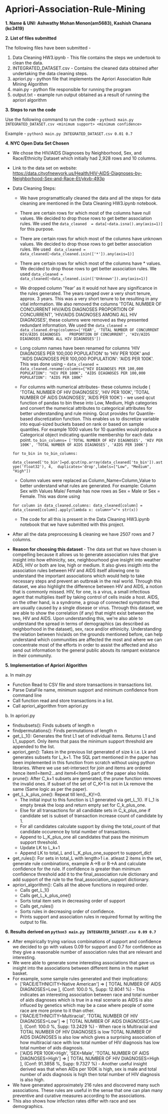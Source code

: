 # Apriori-Association-Rule-Mining
<b>1. Name & UNI: Ashwathy Mohan Menon(am5683), Kashish Chanana (kc3419) </b>

<b>2. List of files submitted </b>

The following files have been submitted -
1. Data Cleaning HW3.ipynb - This file contains the steps we undertook to clean the data.
2. INTEGRATED_DATASET.csv - Contains the cleaned data obtained after undertaking the data cleaning steps.
3. apriori.py - python file that implements the Apriori Association Rule Mining Algorithm
4. main.py - python file responsible for running the program
5. output.txt - example run output obtained as a result of running the apriori algorithm

<b>3. Steps to run the code </b>

Use the following command to run the code -
`python3 main.py INTEGRATED_DATASET.csv <minimum support> <minimum confidence>`

Example - `python3 main.py INTEGRATED_DATASET.csv 0.01 0.7`

<b>4. NYC Open Data Set Chosen </b>

  *  We chose the HIV/AIDS Diagnoses by Neighborhood, Sex, and Race/Ethnicity Dataset which initially had 2,928 rows and 10 columns.
  *  Link to the data set on website: https://data.cityofnewyork.us/Health/HIV-AIDS-Diagnoses-by-Neighborhood-Sex-and-Race-Et/ykvb-493p
  *  Data Cleaning Steps:
      *  We have programattically cleaned the data and all the steps for data cleaning are mentioned in the Data Cleaning HW3.ipynb notebook.
      
      *  There are certain rows for which most of the columns have null values. We decided to drop those rows to get better association rules. We used the  `data_cleaned  = data[~data.isna().any(axis=1)]` for this purpose.
      
      *  There are certain rows for which most of the columns have unknown values. We decided to drop those rows to get better association rules. We used ` data_cleaned = data_cleaned[~data_cleaned.isin(['*']).any(axis=1)]`
      
      *  There are certain rows for which most of the columns have * values. We decided to drop those rows to get better association rules. We used `data_cleaned = data_cleaned[~data_cleaned.isin(['Unknown']).any(axis=1)]`
      
      *  We dropped column 'Year' as it would not have any significance in the rules generated. The years ranged over a very short tenure, approx. 3 years. This was a very short tenure to be resulting in any vital information. We also removed the columns 'TOTAL NUMBER OF CONCURRENT HIV/AIDS DIAGNOSES	PROPORTION OF CONCURRENT',  'HIV/AIDS DIAGNOSES AMONG ALL HIV DIAGNOSES', these columns were removed  as they presented redundant information. We used the `data_cleaned = data_cleaned.drop(columns=['YEAR', 'TOTAL NUMBER OF CONCURRENT HIV/AIDS DIAGNOSES	PROPORTION OF CONCURRENT', 'HIV/AIDS DIAGNOSES AMONG ALL HIV DIAGNOSES'])`
      
      *  Long column names have been renamed for columns 'HIV DIAGNOSES PER 100,000 POPULATION' to  'HIV PER 100K' and ''AIDS DIAGNOSES PER 100,000 POPULATION': 'AIDS PER 100K'.  This was done using - `data_cleaned = data_cleaned.rename(columns={"HIV DIAGNOSES PER 100,000 POPULATION": "HIV PER 100K", "AIDS DIAGNOSES PER 100,000 POPULATION": "AIDS PER 100K"`
      
      *  For columns with numerical attributes- these columns include (	'TOTAL NUMBER OF HIV DIAGNOSES', 'HIV PER 100K', 'TOTAL NUMBER OF AIDS DIAGNOSES', 'AIDS PER 100K') - we used qcut function of pandas to bin these into Low, Medium, High categories and convert the numerical attributes to categorical attributes for better understanding and rule mining. Qcut provides for Quantile-based discretization function. This enables us to discretize variable into equal-sized buckets based on rank or based on sample quantiles. For example 1000 values for 10 quantiles would produce a Categorical object indicating quantile membership for each data point.
      `to_bin_columns= ['TOTAL NUMBER OF HIV DIAGNOSES', 'HIV PER 100K', 'TOTAL NUMBER OF AIDS DIAGNOSES', 'AIDS PER 100K']`
      
       `for to_bin in to_bin_columns:`
       
       `data_cleaned['to_bin']=pd.qcut(np.array(data_cleaned['to_bin']).astype('float32'), 4,  duplicates='drop',labels=["Low", "Medium", "High"])`
      
      *  Column values were replaced as Column_Name=Column_Value to better understand what rules are generated. For example: Column Sex with Values Male/ Female has now rows as Sex = Male or Sex = Female. This was done using 
      
      `for column in data_cleaned.columns: data_cleaned[column] = data_cleaned[column].apply(lambda x: column+"="+ str(x))`
      
      *  The code for all this is present in the Data Cleaning HW3.ipynb notebook that we have submitted with this project.
      
  *  After all the data preprocessing & cleaning we have 2507 rows and 7 columns.
  
  *  <b> Reason for choosing this dataset </b> - The data set that we have chosen is compelling because it allows us to generate association rules that give insight into how ethinicity, sex, neighbourhood give insight into weather AIDS, HIV or both are low, high or medium. It also gives insigth into the association rules between HIV and AIDS itself allowing one to understand the important associations which would help to take necessary steps and prevent an outbreak in the real world. Through this dataset, we also highlight the difference between HIV and AIDS, a notion that is commonly missed. HIV, for one, is a virus, a small infectious agent that multiplies itself by taking control of cells inside a host. AIDS, on the other hand, is a syndrome, a group of connected symptoms that are usually caused by a single disease or virus. Through this dataset, we are able to show the correlation (if any) that might exist between the two, HIV and AIDS. Upon understanding this, we're also able to understand the spread in terms of demographics (as described as neighborhood in the dataset), sex, race and/or ethinicity. Understanding the relation between hiv/aids on the grounds mentioned before, can help understand which communities are affected the most and where we can concentrate most of the efforts in order to assist the affected and also send out information to the general public abouts its rampant existance in their community.

<b> 5. Implementation of Apriori Algorithm </b>

 a. In main.py
  * Function Read to CSV file and store transactions in transactions list.
  * Parse DataFile name, minimum support and minimum confidence from command line
  * Call function read and store transactions in a list.
  * Call apriori_algorithm from apriori.py

 b. In apriori.py
  
  * findsubsets(): Finds subsets of length n
  * findpermutations(): Finds permutations of length n
  * get_L_1(): Generates the first L1 set of individual items. Returns L1 and L1_support. Only items that pass the minimum support threshold are appended to the list.
  * apriori_gen(): Takes in the previous list generated of size k i.e. Lk and generates subsets for L_k+1. The SQL part mentioned in the paper has been implemented in this function from scratch without using python libraries. Where we use set-intersect for join and items are ordered hence item1=item2...and item4<item5 part of the paper also holds.
  * prune(): After C_k+1 subsets are generated, the prune function removes the invalid ones. If subset of the set of C_K+1 is not in Lk remove the same (Same logic as per the paper).
  * get_L_k_plus_one(): Repeat till len(L_K)!=0. 
      * The initial input to this function is L1 generated via get_L_1(). If L_1 is empty break the loop and return empty set for C_k_plus_one.
      * Else for all transactions for all candidate sets in C_k_plus_one if candidate set is subset of transaction increase count of candidate by 1.
      * For all candidates calculate support by diving the total_count of that candidate occurence by total number of transactions.
      * Append to L_K_plus_one all candidates that pass the minimum support threshold.
      * Update LK to L_k+1
      * Append LK to total_L and L_K_plus_one_support to support_dict
  * get_rules(): For sets in total_L with length>1 i.e. atleast 2 items in the set, generate rule combinations, example A->B or B->A and calculate confidence for the rule. If confidence is greater than minimum confidence threshold add it to the final_association rule dictionary and add support of the rule to the final_association_support dictionary.
  * apriori_algorithm(): Calls all the above functions in required order.
    * Calls get_L_1()
    * Calls get_L_k_plus_one()
    * Sorts total item sets in decreasing order of support
    * Calls get_rules()
    * Sorts rules in decreasing order of confidence.
    * Prints support and association rules in required format by writing the output to file.

 <b> 6. Results derived on `python3 main.py INTEGRATED_DATASET.csv 0.09 0.7`</b>
  
  * After empirically trying various combinations of support and confidence we decided to go with values 0.09 for support and 0.7 for confidence as they give a reasonable number of association rules that are relevant and interesting.
  * We were able to generate some interesting associations that gave us insight into the associations between different items in the market basket.
  * For example, some sample rules generated and their implications:
    * ['RACE/ETHNICITY=Native American'] => [ TOTAL NUMBER OF AIDS DIAGNOSES=Low ], (Conf:  100.0 %, Supp: 12.8041 %) - This indicates an interesting association between race and total number of aids diagnoses which is true in a real scenario as AIDS is also influced by genetics which may be a case where people of some race are more prone to it than other.
    * ['RACE/ETHNICITY=Multiracial', 'TOTAL NUMBER OF HIV DIAGNOSES=Low'] => [ TOTAL NUMBER OF AIDS DIAGNOSES=Low ], (Conf:  100.0 %, Supp: 13.2429 %) - When race is Multiracial and TOTAL NUMBER OF HIV DIAGNOSES is low TOTAL NUMBER OF AIDS DIAGNOSES is also low which gives a surprising association of how multiracial race with low  total number of HIV diagnosis has low total number of aids diagnosis.
    * ['AIDS PER 100K=High', 'SEX=Male', 'TOTAL NUMBER OF AIDS DIAGNOSES=High'] => [ TOTAL NUMBER OF HIV DIAGNOSES=High ], (Conf:  91.3858 %, Supp: 9.7327 %) - Another useful insight derived was that when AIDs per 100K is high, sex is male and total number of aids diagnosis is high then total number of HIV diagnosis is also high.
 * We have generated approximately 216 rules and discovered many such associations. These rules are useful in the sense that one can plan many preventive and curative measures according to the associations.
 * This also shows how infection rates differ with race and sex demographics.
 
 
 
  



  
      
 
   
   
